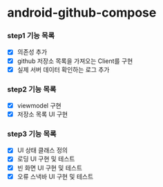# android-github-compose

### step1 기능 목록 
- [x] 의존성 추가
- [x] github 저장소 목록을 가져오는 Client를 구현
- [x] 실제 서버 데이터 확인하는 로그 추가 

### step2 기능 목록
- [x] viewmodel 구현
- [x] 저장소 목록 UI 구현

### step3 기능 목록
- [x] UI 상태 클래스 정의 
- [x] 로딩 UI 구현 및 테스트 
- [x] 빈 화면 UI 구현 및 테스트 
- [x] 오류 스낵바 UI 구현 및 테스트 
